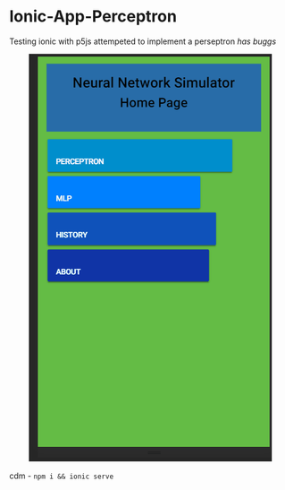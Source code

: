 # Ionic-App-Perceptron
Testing ionic with p5js attempeted to implement a perseptron *has buggs*
<p align="center">
  <img src="https://raw.githubusercontent.com/wisespira/Ionic-App-Perceptron/master/giff.gif">
</p>

cdm -
`npm i && ionic serve`
